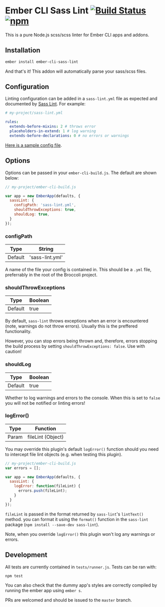 Ember CLI Sass Lint [![Build Status](https://travis-ci.org/sir-dunxalot/ember-cli-sass-lint.svg?branch=master)](https://travis-ci.org/sir-dunxalot/ember-cli-sass-lint) [![npm](https://img.shields.io/npm/v/ember-cli-sass-lint.svg)](https://www.npmjs.com/package/ember-cli-sass-lint)
======

This is a pure Node.js scss/scss linter for Ember CLI apps and addons.

## Installation

```sh
ember install ember-cli-sass-lint
```

And that's it! This addon will automatically parse your sass/scss files.

## Configuration

Linting configuration can be added in a `sass-lint.yml` file as expected and documented by [Sass Lint](https://github.com/sasstools/sass-lint). For example:

```yml
# my-project/sass-lint.yml

rules:
  extends-before-mixins: 2 # throws error
  placeholders-in-extend: 1 # log warning
  extends-before-declarations: 0 # no errors or warnings
```

[Here is a sample config file](https://github.com/sasstools/sass-lint/blob/develop/docs/sass-lint.yml).

## Options

Options can be passed in your `ember-cli-build.js`. The default are shown below:

```js
// my-project/ember-cli-build.js

var app = new EmberApp(defaults, {
  sassLint: {
    configPath: 'sass-lint.yml',
    shouldThrowExceptions: true,
    shouldLog: true,
  }
});
```

### configPath

| Type    | String          |
|---------|-----------------|
| Default | 'sass-lint.yml' |

A name of the file your config is contained in. This should be a `.yml` file, preferrably in the root of the Broccoli project.

### shouldThrowExceptions

| Type    | Boolean |
|---------|---------|
| Default | true    |

By default, `sass-lint` throws exceptions when an error is encountered (note, warnings do not throw errors). Usually this is the preffered functionality.

However, you can stop errors being thrown and, therefore, errors stopping the build process by setting `shouldThrowExceptions: false`. Use with caution!

### shouldLog

| Type    | Boolean |
|---------|---------|
| Default | true    |

Whether to log warnings and errors to the console. When this is set to `false` you will not be notified or linting errors!

### logError()

| Type    | Function          |
|---------|-------------------|
| Param   | fileLint (Object) |

You may override this plugin's default `logError()` function should you need to intercept file lint objects (e.g. when testing this plugin).

```js
// my-project/ember-cli-build.js
var errors = [];

var app = new EmberApp(defaults, {
  sassLint: {
    logError: function(fileLint) {
      errors.push(fileLint);
    }
  }
});
```

`fileLint` is passed in the format returned by `sass-lint`'s `lintText()` method. you can format it using the `format()` function in the `sass-lint` package (`npm install --save-dev sass-lint`).

Note, when you override `logError()` this plugin won't log any warnings or errors.

## Development

All tests are currently contained in `tests/runner.js`. Tests can be ran with:

```
npm test
```

You can also check that the dummy app's styles are correctly compiled by running the ember app using `ember s`.

PRs are welcomed and should be issued to the `master` branch.
